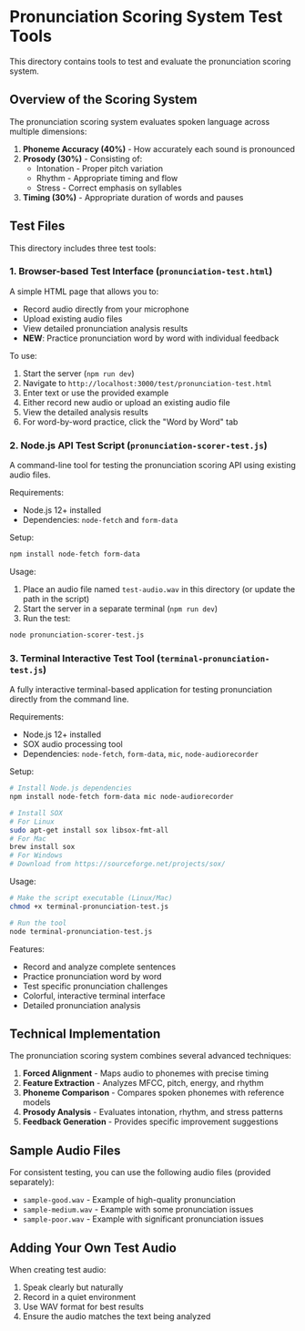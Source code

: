 # Pronunciation Scoring System Test Tools

This directory contains tools to test and evaluate the pronunciation scoring system.

## Overview of the Scoring System

The pronunciation scoring system evaluates spoken language across multiple dimensions:

1. **Phoneme Accuracy (40%)** - How accurately each sound is pronounced
2. **Prosody (30%)** - Consisting of:
   - Intonation - Proper pitch variation
   - Rhythm - Appropriate timing and flow
   - Stress - Correct emphasis on syllables
3. **Timing (30%)** - Appropriate duration of words and pauses

## Test Files

This directory includes three test tools:

### 1. Browser-based Test Interface (`pronunciation-test.html`)

A simple HTML page that allows you to:
- Record audio directly from your microphone
- Upload existing audio files
- View detailed pronunciation analysis results
- **NEW**: Practice pronunciation word by word with individual feedback

To use:
1. Start the server (`npm run dev`)
2. Navigate to `http://localhost:3000/test/pronunciation-test.html`
3. Enter text or use the provided example
4. Either record new audio or upload an existing audio file
5. View the detailed analysis results
6. For word-by-word practice, click the "Word by Word" tab

### 2. Node.js API Test Script (`pronunciation-scorer-test.js`)

A command-line tool for testing the pronunciation scoring API using existing audio files.

Requirements:
- Node.js 12+ installed
- Dependencies: `node-fetch` and `form-data`

Setup:
```bash
npm install node-fetch form-data
```

Usage:
1. Place an audio file named `test-audio.wav` in this directory (or update the path in the script)
2. Start the server in a separate terminal (`npm run dev`)
3. Run the test:
```bash
node pronunciation-scorer-test.js
```

### 3. Terminal Interactive Test Tool (`terminal-pronunciation-test.js`)

A fully interactive terminal-based application for testing pronunciation directly from the command line.

Requirements:
- Node.js 12+ installed
- SOX audio processing tool
- Dependencies: `node-fetch`, `form-data`, `mic`, `node-audiorecorder`

Setup:
```bash
# Install Node.js dependencies
npm install node-fetch form-data mic node-audiorecorder

# Install SOX
# For Linux
sudo apt-get install sox libsox-fmt-all
# For Mac
brew install sox
# For Windows
# Download from https://sourceforge.net/projects/sox/
```

Usage:
```bash
# Make the script executable (Linux/Mac)
chmod +x terminal-pronunciation-test.js

# Run the tool
node terminal-pronunciation-test.js
```

Features:
- Record and analyze complete sentences
- Practice pronunciation word by word
- Test specific pronunciation challenges
- Colorful, interactive terminal interface
- Detailed pronunciation analysis

## Technical Implementation

The pronunciation scoring system combines several advanced techniques:

1. **Forced Alignment** - Maps audio to phonemes with precise timing
2. **Feature Extraction** - Analyzes MFCC, pitch, energy, and rhythm
3. **Phoneme Comparison** - Compares spoken phonemes with reference models
4. **Prosody Analysis** - Evaluates intonation, rhythm, and stress patterns
5. **Feedback Generation** - Provides specific improvement suggestions

## Sample Audio Files

For consistent testing, you can use the following audio files (provided separately):
- `sample-good.wav` - Example of high-quality pronunciation
- `sample-medium.wav` - Example with some pronunciation issues
- `sample-poor.wav` - Example with significant pronunciation issues

## Adding Your Own Test Audio

When creating test audio:
1. Speak clearly but naturally
2. Record in a quiet environment
3. Use WAV format for best results
4. Ensure the audio matches the text being analyzed 